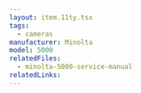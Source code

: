 ```yaml
---
layout: item.11ty.tsx
tags:
  - cameras
manufacturer: Minolta
model: 5000
relatedFiles:
  - minolta-5000-service-manual
relatedLinks:
---
```

